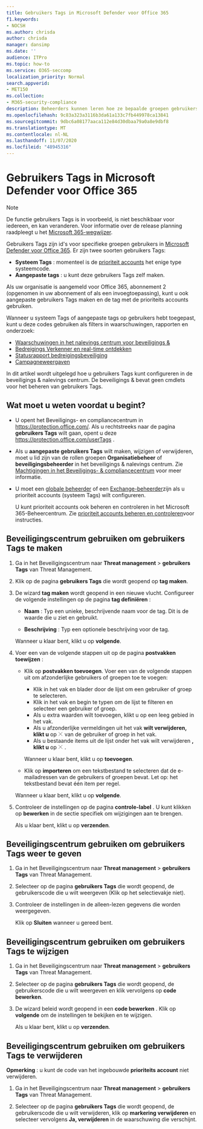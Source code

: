 ```yaml
---
title: Gebruikers Tags in Microsoft Defender voor Office 365
f1.keywords:
- NOCSH
ms.author: chrisda
author: chrisda
manager: dansimp
ms.date: ''
audience: ITPro
ms.topic: how-to
ms.service: O365-seccomp
localization_priority: Normal
search.appverid:
- MET150
ms.collection:
- M365-security-compliance
description: Beheerders kunnen leren hoe ze bepaalde groepen gebruikers identificeren met gebruikers Tags in Microsoft Defender voor Office 365, abonnement 2. Het filteren van labels is beschikbaar via waarschuwingen, rapporten en onderzoek in Microsoft Defender voor Office 365, zodat u snel de gecodeerde gebruikers kunt identificeren.
ms.openlocfilehash: 9c83a323a3116b3da61a133c7fb449978ca13841
ms.sourcegitcommit: 9dbc6a08177aaca112e84d30dbaa79a0a8e9dbf8
ms.translationtype: MT
ms.contentlocale: nl-NL
ms.lasthandoff: 11/07/2020
ms.locfileid: "48945316"
---
```

# <a name="user-tags-in-microsoft-defender-for-office-365"></a>Gebruikers Tags in Microsoft Defender voor Office 365

> [!NOTE]
> De functie gebruikers Tags is in voorbeeld, is niet beschikbaar voor iedereen, en kan veranderen. Voor informatie over de release planning raadpleegt u het [Microsoft 365-wegwijzer](https://www.microsoft.com/microsoft-365/roadmap).

Gebruikers Tags zijn id's voor specifieke groepen gebruikers in [Microsoft Defender voor Office 365](office-365-atp.md). Er zijn twee soorten gebruikers Tags:

- **Systeem Tags** : momenteel is de [prioriteit accounts](https://docs.microsoft.com/microsoft-365/admin/setup/priority-accounts) het enige type systeemcode.
- **Aangepaste tags** : u kunt deze gebruikers Tags zelf maken.

Als uw organisatie is aangemeld voor Office 365, abonnement 2 (opgenomen in uw abonnement of als een invoegtoepassing), kunt u ook aangepaste gebruikers Tags maken en de tag met de prioriteits accounts gebruiken.

Wanneer u systeem Tags of aangepaste tags op gebruikers hebt toegepast, kunt u deze codes gebruiken als filters in waarschuwingen, rapporten en onderzoek:

- [Waarschuwingen in het nalevings centrum voor beveiligings &](alerts.md)
- [Bedreigings Verkenner en real-time ontdekken](threat-explorer.md)
- [Statusrapport bedreigingsbeveiliging](view-email-security-reports.md#threat-protection-status-report)
- [Campagneweergaven](campaigns.md)

In dit artikel wordt uitgelegd hoe u gebruikers Tags kunt configureren in de beveiligings & nalevings centrum. De beveiligings & bevat geen cmdlets voor het beheren van gebruikers Tags.

## <a name="what-do-you-need-to-know-before-you-begin"></a>Wat moet u weten voordat u begint?

- U opent het Beveiligings- en compliancecentrum in <https://protection.office.com/>. Als u rechtstreeks naar de pagina **gebruikers Tags** wilt gaan, opent u deze <https://protection.office.com/userTags> .

- Als u **aangepaste gebruikers Tags** wilt maken, wijzigen of verwijderen, moet u lid zijn van de rollen groepen **Organisatiebeheer** of **beveiligingsbeheerder** in het beveiligings & nalevings centrum. Zie [Machtigingen in het Beveiligings- & compliancecentrum](permissions-in-the-security-and-compliance-center.md) voor meer informatie.

- U moet een [globale beheerder](https://docs.microsoft.com/azure/active-directory/users-groups-roles/directory-assign-admin-roles#global-administrator--company-administrator) of een [Exchange-beheerder](https://docs.microsoft.com/azure/active-directory/users-groups-roles/directory-assign-admin-roles#exchange-administrator)zijn als u prioriteit accounts (systeem Tags) wilt configureren.

  U kunt prioriteit accounts ook beheren en controleren in het Microsoft 365-Beheercentrum. Zie [prioriteit accounts beheren en controleren](https://docs.microsoft.com/microsoft-365/admin/setup/priority-accounts)voor instructies.

## <a name="use-the-security-center-to-create-user-tags"></a>Beveiligingscentrum gebruiken om gebruikers Tags te maken

1. Ga in het Beveiligingscentrum naar **Threat management** \> **gebruikers Tags** van Threat Management.

2. Klik op de pagina **gebruikers Tags** die wordt geopend op **tag maken**.

3. De wizard **tag maken** wordt geopend in een nieuwe vlucht. Configureer de volgende instellingen op de pagina **tag definiëren** :

   - **Naam** : Typ een unieke, beschrijvende naam voor de tag. Dit is de waarde die u ziet en gebruikt.

   - **Beschrijving** : Typ een optionele beschrijving voor de tag.

   Wanneer u klaar bent, klikt u op **volgende**.

4. Voer een van de volgende stappen uit op de pagina **postvakken toewijzen** :

   - Klik op **postvakken toevoegen**. Voer een van de volgende stappen uit om afzonderlijke gebruikers of groepen toe te voegen:

     - Klik in het vak en blader door de lijst om een gebruiker of groep te selecteren.
     - Klik in het vak en begin te typen om de lijst te filteren en selecteer een gebruiker of groep.
     - Als u extra waarden wilt toevoegen, klikt u op een leeg gebied in het vak.
     - Als u afzonderlijke vermeldingen uit het vak **wilt verwijderen, klikt u** op ![ het pictogram verwijderen ](../../media/scc-remove-icon.png) van de gebruiker of groep in het vak.
     - Als u bestaande items uit de lijst onder het vak wilt verwijderen **, klikt u** op ![ het pictogram verwijderen verwijderen ](../../media/scc-remove-icon.png) .

     Wanneer u klaar bent, klikt u op **toevoegen**.

   - Klik op **importeren** om een tekstbestand te selecteren dat de e-mailadressen van de gebruikers of groepen bevat. Let op: het tekstbestand bevat één item per regel.

   Wanneer u klaar bent, klikt u op **volgende**.

5. Controleer de instellingen op de pagina **controle-label** . U kunt klikken op **bewerken** in de sectie specifiek om wijzigingen aan te brengen.

   Als u klaar bent, klikt u op **verzenden**.

## <a name="use-the-security-center-to-view-user-tags"></a>Beveiligingscentrum gebruiken om gebruikers Tags weer te geven

1. Ga in het Beveiligingscentrum naar **Threat management** \> **gebruikers Tags** van Threat Management.

2. Selecteer op de pagina **gebruikers Tags** die wordt geopend, de gebruikerscode die u wilt weergeven (Klik op het selectievakje niet).

3. Controleer de instellingen in de alleen-lezen gegevens die worden weergegeven.

   Klik op **Sluiten** wanneer u gereed bent.

## <a name="use-the-security-center-to-modify-user-tags"></a>Beveiligingscentrum gebruiken om gebruikers Tags te wijzigen

1. Ga in het Beveiligingscentrum naar **Threat management** \> **gebruikers Tags** van Threat Management.

2. Selecteer op de pagina **gebruikers Tags** die wordt geopend, de gebruikerscode die u wilt weergeven en klik vervolgens op **code bewerken**.

3. De wizard beleid wordt geopend in een **code bewerken** . Klik op **volgende** om de instellingen te bekijken en te wijzigen.

   Als u klaar bent, klikt u op **verzenden**.

## <a name="use-the-security-center-to-remove-user-tags"></a>Beveiligingscentrum gebruiken om gebruikers Tags te verwijderen

**Opmerking** : u kunt de code van het ingebouwde **prioriteits account** niet verwijderen.

1. Ga in het Beveiligingscentrum naar **Threat management** \> **gebruikers Tags** van Threat Management.

2. Selecteer op de pagina **gebruikers Tags** die wordt geopend, de gebruikerscode die u wilt verwijderen, klik op **markering verwijderen** en selecteer vervolgens **Ja, verwijderen** in de waarschuwing die verschijnt.
